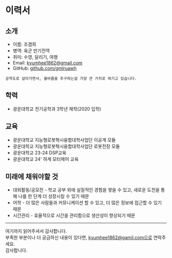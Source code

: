 # 이력서

## 소개
- 이름: 조겸희
- 병역: 육군 만기전역
- 취미: 수영, 달리기, 여행
- Email: kyumhee1862@gmail.com
- GitHub: [github.com/gmlruawh](https://github.com/gmlruawh)

```
공학도로 살아가면서, 올바름을 추구하는걸 가장 큰 가치로 여기고 있습니다.
```
## 학력
- 광운대학교 전기공학과 3학년 재학(2020 입학)

## 교육
- 광운대학교 지능형로봇혁시융합대학사업단 이공계 모듈
- 광운대학교 지능형로봇혁시융합대학사업단 로봇전장 모듈
- 광운대학교 23-24 DSP교육
- 광운대학교 24' 하계 모터제어 교육
  
## 미래에 채워야할 것

- 대외활동/공모전 - 학교 공부 외에 실질적인 경험을 쌓을 수 있고, 새로운 도전을 통해 나를 한 단계 더 성장시킬 수 있기 때문
- 어학 - 더 많은 사람들과 커뮤니케이션 할 수 있고, 더 많은 정보에 접근할 수 있기 때문
- 시간관리 - 효율적으로 시간을 관리함으로 생산성이 향상되기 때문


----

여기까지 읽어주셔서 감사합니다. <br/>
부족한 부분이나 더 궁금하신 내용이 있다면, kyumhee1862@gamil.com으로 연락주세요.<br/>
감사합니다.
